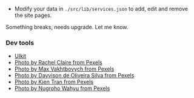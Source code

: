 

- Modify your data in `./src/lib/services.json` to add, edit and remove the site pages.

Something breaks, needs upgrade. Let me know.

### Dev tools

- [UIkit](https://getuikit.com/)
- [Photo by Rachel Claire from Pexels](https://www.pexels.com/photo/interior-details-of-modern-bar-with-wooden-furniture-and-arched-wall-5490909/)
- [Photo by Max Vakhtbovych from Pexels](https://www.pexels.com/photo/contemporary-apartment-with-cozy-sofa-and-minimalist-furniture-6585764/)
- [Photo by Dayvison de Oliveira Silva from Pexels](https://www.pexels.com/photo/cozy-living-room-design-with-comfy-sofa-and-creative-lamp-5696287/)
- [Photo by Kien Tran from Pexels](https://www.pexels.com/photo/hotel-house-table-luxury-5814952/)
- [Photo by Nugroho Wahyu from Pexels](https://www.pexels.com/photo/brown-wooden-table-with-chair-3097112/)

